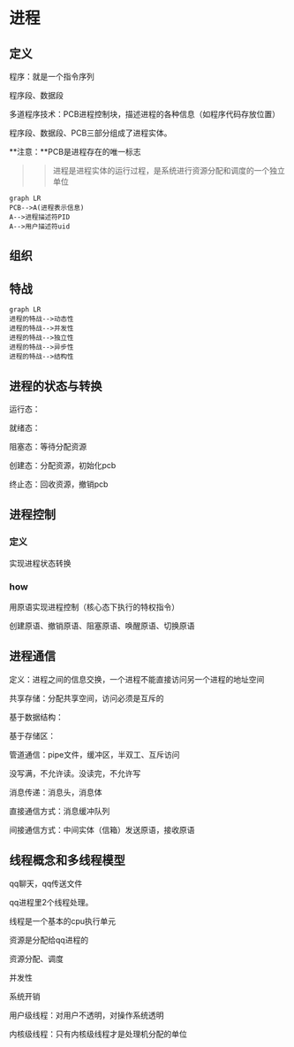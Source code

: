 # 进程

## 定义

程序：就是一个指令序列

程序段、数据段

多道程序技术：PCB进程控制块，描述进程的各种信息（如程序代码存放位置）

程序段、数据段、PCB三部分组成了进程实体。

**注意：**PCB是进程存在的唯一标志

> >进程是进程实体的运行过程，是系统进行资源分配和调度的一个独立单位

```mermaid
graph LR
PCB-->A(进程表示信息)
A-->进程描述符PID
A-->用户描述符uid
```

## 组织

## 特战

```mermaid
graph LR
进程的特战-->动态性
进程的特战-->并发性
进程的特战-->独立性
进程的特战-->异步性
进程的特战-->结构性
```

## 进程的状态与转换

运行态：

就绪态：

阻塞态：等待分配资源

创建态：分配资源，初始化pcb

终止态：回收资源，撤销pcb

## 进程控制

### 定义

实现进程状态转换

### how

用原语实现进程控制（核心态下执行的特权指令）

创建原语、撤销原语、阻塞原语、唤醒原语、切换原语

## 进程通信

定义：进程之间的信息交换，一个进程不能直接访问另一个进程的地址空间



共享存储：分配共享空间，访问必须是互斥的

基于数据结构：

基于存储区：



管道通信：pipe文件，缓冲区，半双工、互斥访问

没写满，不允许读。没读完，不允许写



消息传递：消息头，消息体

直接通信方式：消息缓冲队列

间接通信方式：中间实体（信箱）发送原语，接收原语

## 线程概念和多线程模型

qq聊天，qq传送文件

qq进程里2个线程处理。

线程是一个基本的cpu执行单元

资源是分配给qq进程的



资源分配、调度

并发性

系统开销



用户级线程：对用户不透明，对操作系统透明

内核级线程：只有内核级线程才是处理机分配的单位



